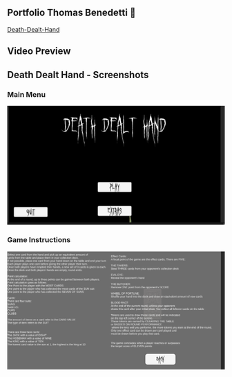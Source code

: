 ## Portfolio Thomas Benedetti 👋

<!--
**thomasttiben/thomasttiben** is a ✨ _special_ ✨ repository because its `README.md` (this file) appears on your GitHub profile.

Here are some ideas to get you started:

- 🔭 I’m currently working on ...
- 🌱 I’m currently learning ...
- 👯 I’m looking to collaborate on ...
- 🤔 I’m looking for help with ...
- 💬 Ask me about ...
- 📫 How to reach me: ...
- 😄 Pronouns: ...
- ⚡ Fun fact: ...
-->
<a href="https://github.com/LorenzoPicken/Death-Dealt-Hand">Death-Dealt-Hand</a>
## Video Preview

## Death Dealt Hand - Screenshots

### Main Menu
![Main Menu](Screenshot%202025-01-28%20205623.png)

### Game Instructions
![Game Instructions](Screenshot%202025-01-28%20205607.png)
